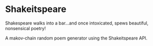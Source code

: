 # Shakeitspeare
Shakespeare walks into a bar...and once intoxicated, spews beautiful, nonsensical poetry!

A makov-chain random poem generator using the Shakeitspeare API.
